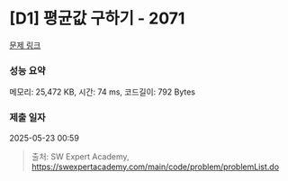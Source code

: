 # [D1] 평균값 구하기 - 2071 

[문제 링크](https://swexpertacademy.com/main/code/problem/problemDetail.do?contestProbId=AV5QRnJqA5cDFAUq) 

### 성능 요약

메모리: 25,472 KB, 시간: 74 ms, 코드길이: 792 Bytes

### 제출 일자

2025-05-23 00:59



> 출처: SW Expert Academy, https://swexpertacademy.com/main/code/problem/problemList.do